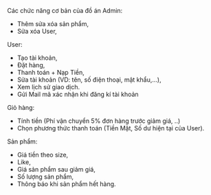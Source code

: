 Các chức năng cơ bản của đồ án
Admin: 
- Thêm sửa xóa sản phẩm,
- Sửa xóa User, 

User:
- Tạo tài khoản,
- Đặt hàng, 
- Thanh toán + Nạp Tiền, 
- Sửa tài khoản (VD: tên, số điện thoại, mật khẩu,...),
- Xem lịch sử giao dịch.
- Gửi Mail mã xác nhận khi đăng kí tài khoản

Giỏ hàng:
 - Tính tiền (Phí vận chuyển 5% đơn hàng trước giảm giá, ..) 
 - Chọn phương thức thanh toán (Tiền Mặt, Số dư hiện tại của User).

Sản phẩm: 
- Giá tiền theo size, 
- Like, 
- Giá sản phẩm sau giảm giá, 
- Số lượng sản phẩm, 
- Thông báo khi sản phẩm hết hàng.
